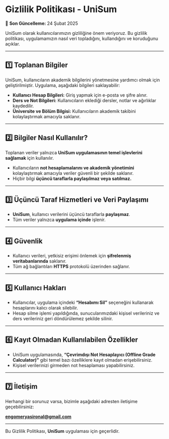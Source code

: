# Gizlilik Politikası - UniSum

📅 **Son Güncelleme:** 24 Şubat 2025

UniSum olarak kullanıcılarımızın gizliliğine önem veriyoruz. Bu gizlilik politikası, uygulamamızın nasıl veri topladığını, kullandığını ve koruduğunu açıklar.

---

## 1️⃣ Toplanan Bilgiler

UniSum, kullanıcıların akademik bilgilerini yönetmesine yardımcı olmak için geliştirilmiştir. Uygulama, aşağıdaki bilgileri saklayabilir:

- **Kullanıcı Hesap Bilgileri:** Giriş yapmak için e-posta ve şifre alınır.  
- **Ders ve Not Bilgileri:** Kullanıcıların eklediği dersler, notlar ve ağırlıklar kaydedilir.  
- **Üniversite ve Bölüm Bilgisi:** Kullanıcıların akademik takibini kolaylaştırmak amacıyla saklanır.

---

## 2️⃣ Bilgiler Nasıl Kullanılır?

Toplanan veriler yalnızca **UniSum uygulamasının temel işlevlerini sağlamak** için kullanılır.

- Kullanıcıların **not hesaplamalarını ve akademik yönetimini** kolaylaştırmak amacıyla veriler güvenli bir şekilde saklanır.  
- Hiçbir bilgi **üçüncü taraflarla paylaşılmaz veya satılmaz.**

---

## 3️⃣ Üçüncü Taraf Hizmetleri ve Veri Paylaşımı

- **UniSum**, kullanıcı verilerini üçüncü taraflarla **paylaşmaz**.  
- Tüm veriler yalnızca **uygulama içinde** işlenir.

---

## 4️⃣ Güvenlik

- Kullanıcı verileri, yetkisiz erişimi önlemek için **şifrelenmiş veritabanlarında** saklanır.  
- Tüm ağ bağlantıları **HTTPS** protokolü üzerinden sağlanır.

---

## 5️⃣ Kullanıcı Hakları

- Kullanıcılar, uygulama içindeki **“Hesabımı Sil”** seçeneğini kullanarak hesaplarını kalıcı olarak silebilir.  
- Hesap silme işlemi yapıldığında, sunucularımızdaki kişisel verileriniz ve ders verileriniz geri döndürülemez şekilde silinir.

---

## 6️⃣ Kayıt Olmadan Kullanılabilen Özellikler

- UniSum uygulamasında, **“Çevrimdışı Not Hesaplayıcı (Offline Grade Calculator)”** gibi temel bazı özelliklere kayıt olmadan erişebilirsiniz.  
- Kişisel verilerinizi girmeden not hesaplaması yapabilirsiniz.

---

## 7️⃣ İletişim

Herhangi bir sorunuz varsa, bizimle aşağıdaki adresten iletişime geçebilirsiniz:

**engomeryasironal@gmail.com**

---

Bu Gizlilik Politikası, **UniSum** uygulaması için geçerlidir.
